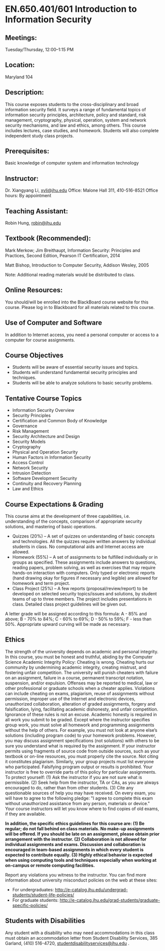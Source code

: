 # EN.650.401/601 Introduction to Information Security

## Meetings:

Tuesday/Thursday, 12:00–1:15 PM

## Location:

Maryland 104

## Description:

This course exposes students to the cross-disciplinary and broad information security field. It surveys a range of fundamental topics of information security principles, architecture, policy and standard, risk management, cryptography, physical, operation, system and network security mechanisms, and law and ethics, among others. This course includes lectures, case studies, and homework. Students will also complete independent study class projects.

## Prerequisites:

Basic knowledge of computer system and information technology

## Instructor:

Dr. Xiangyang Li, xyli@jhu.edu Office: Malone Hall 311, 410-516-8521 Office hours: By appointment

## Teaching Assistant:

Robin Hung, robin@jhu.edu

## Textbook (Recommended):

Mark Merkow; Jim Breithaupt, Information Security: Principles and Practices, Second Edition, Pearson IT Certification, 2014

Matt Bishop, Introduction to Computer Security, Addison Wesley, 2005

Note: Additional reading materials would be distributed to class.

## Online Resources:

You should/will be enrolled into the BlackBoard course website for this course. Please log in to Blackboard for all materials related to this course.

## Use of Computer and Software

In addition to Internet access, you need a personal computer or access to a computer for course assignments.

## Course Objectives

- Students will be aware of essential security issues and topics.
- Students will understand fundamental security principles and techniques.
- Students will be able to analyze solutions to basic security problems.

## Tentative Course Topics

- Information Security Overview
- Security Principles
- Certification and Common Body of Knowledge
- Governance
- Risk Management
- Security Architecture and Design
- Security Models
- Cryptography
- Physical and Operation Security
- Human Factors in Information Security
- Access Control
- Network Security
- Intrusion Detection
- Software Development Security
- Continuity and Recovery Planning
- Law and Ethics

## Course Expectations & Grading

This course aims at the development of three capabilities, i.e. understanding of the concepts, comparison of appropriate security solutions, and mastering of basic operations.

- Quizzes (20%) – A set of quizzes on understanding of basic concepts and technologies. All the quizzes require written answers by individual students in class. No computational aids and Internet access are allowed.
- Homework (55%) – A set of assignments to be fulfilled individually or in groups as specified. These assignments include answers to questions, reading papers, problem solving, as well as exercises that may require hands-on interaction with computers. Only typed or electronic reports (hand drawing okay for figures if necessary and legible) are allowed for homework and term project.
- Class Project (25%) – A few reports (proposal/review/report) to be developed on selected security topics/issues and solutions, by student teams of up to three members. The project includes presentations in class. Detailed class project guidelines will be given out.

A letter grade will be assigned according to this formula: A - 85% and above; B - 70% to 84%; C - 60% to 69%; D - 50% to 59%; F - less than 50%. Appropriate upward curving will be made as necessary.

## Ethics

The strength of the university depends on academic and personal integrity. In this course, you must be honest and truthful, abiding by the Computer Science Academic Integrity Policy:
Cheating is wrong. Cheating hurts our community by undermining academic integrity, creating mistrust, and fostering unfair competition. The university will punish cheaters with failure on an assignment, failure in a course, permanent transcript notation, suspension, and/or expulsion. Offenses may be reported to medical, law or other professional or graduate schools when a cheater applies.
Violations can include cheating on exams, plagiarism, reuse of assignments without permission, improper use of the Internet and electronic devices, unauthorized collaboration, alteration of graded assignments, forgery and falsification, lying, facilitating academic dishonesty, and unfair competition. Ignorance of these rules is not an excuse.
Academic honesty is required in all work you submit to be graded. Except where the instructor specifies group work, you must solve all homework and programming assignments without the help of others. For example, you must not look at anyone else’s solutions (including program code) to your homework problems. However, you may discuss assignment specifications (not solutions) with others to be sure you understand what is required by the assignment.
If your instructor permits using fragments of source code from outside sources, such as your textbook or on-line resources, you must properly cite the source. Not citing it constitutes plagiarism. Similarly, your group projects must list everyone who participated.
Falsifying program output or results is prohibited.
Your instructor is free to override parts of this policy for particular assignments. To protect yourself: (1) Ask the instructor if you are not sure what is permissible. (2) Seek help from the instructor, TA or CAs, as you are always encouraged to do, rather than from other students. (3) Cite any questionable sources of help you may have received.
On every exam, you will have to agree to the following pledge: "I agree to complete this exam without unauthorized assistance from any person, materials or device." Your course instructors will let you know where to find copies of old exams, if they are available.

**In addition, the specific ethics guidelines for this course are:
(1) Be regular; do not fall behind on class materials. No make-up assignments will be offered. If you should be late on an assignment, please obtain prior arrangement with the instructor.
(2) Collaboration is not allowed for individual assignments and exams. Discussion and collaboration is encouraged in team-based assignments in which every student is expected to contribute equally.
(3) Highly ethical behavior is expected when using computing tools and techniques especially when working at on-campus or remote computing facilities.**

Report any violations you witness to the instructor.
You can find more information about university misconduct policies on the web at these sites:

- For undergraduates: http://e-catalog.jhu.edu/undergrad-students/student-life-policies/
- For graduate students: http://e-catalog.jhu.edu/grad-students/graduate-specific-policies/

## Students with Disabilities

Any student with a disability who may need accommodations in this class must obtain an accommodation letter from Student Disability Services, 385 Garland, (410) 516-4720, studentdisabilityservices@jhu.edu .
